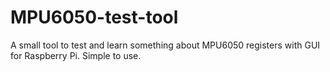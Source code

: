 # MPU6050-test-tool

A small tool to test and learn something about MPU6050 registers with GUI for Raspberry Pi.
Simple to use.
